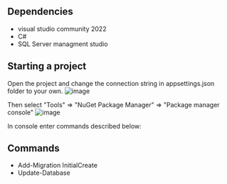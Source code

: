 ## Dependencies
* visual studio community 2022
* C#
* SQL Server managment studio

## Starting a project
Open the project and change the connection string in appsettings.json folder to your own.
![image](https://github.com/SebGrzesia/GameShop/assets/101827942/ed488b45-718c-4757-a569-9d364b17cda3)

Then select "Tools" => "NuGet Package Manager" =>  "Package manager console"
![image](https://github.com/SebGrzesia/GameShop/assets/101827942/5d14a5be-4a9f-46a1-bc6c-a1d82a75e0d2)

In console enter commands described below: 
## Commands
* Add-Migration InitialCreate
* Update-Database

